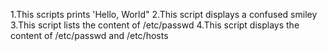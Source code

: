 1.This scripts prints 'Hello, World"
2.This script displays a confused smiley
3.This script lists the content of /etc/passwd
4.This script displays the content of /etc/passwd and /etc/hosts
